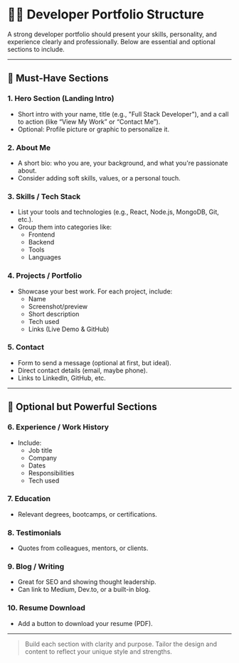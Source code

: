 # 🧑‍💻 Developer Portfolio Structure

A strong developer portfolio should present your skills, personality, and experience clearly and professionally. Below are essential and optional sections to include.

---

## 🚩 Must-Have Sections

### 1. Hero Section (Landing Intro)
- Short intro with your name, title (e.g., "Full Stack Developer"), and a call to action (like “View My Work” or “Contact Me”).
- Optional: Profile picture or graphic to personalize it.

### 2. About Me
- A short bio: who you are, your background, and what you're passionate about.
- Consider adding soft skills, values, or a personal touch.

### 3. Skills / Tech Stack
- List your tools and technologies (e.g., React, Node.js, MongoDB, Git, etc.).
- Group them into categories like:
  - Frontend
  - Backend
  - Tools
  - Languages

### 4. Projects / Portfolio
- Showcase your best work. For each project, include:
  - Name
  - Screenshot/preview
  - Short description
  - Tech used
  - Links (Live Demo & GitHub)

### 5. Contact
- Form to send a message (optional at first, but ideal).
- Direct contact details (email, maybe phone).
- Links to LinkedIn, GitHub, etc.

---

## 🧩 Optional but Powerful Sections

### 6. Experience / Work History
- Include:
  - Job title
  - Company
  - Dates
  - Responsibilities
  - Tech used

### 7. Education
- Relevant degrees, bootcamps, or certifications.

### 8. Testimonials
- Quotes from colleagues, mentors, or clients.

### 9. Blog / Writing
- Great for SEO and showing thought leadership.
- Can link to Medium, Dev.to, or a built-in blog.

### 10. Resume Download
- Add a button to download your resume (PDF).

---

> Build each section with clarity and purpose. Tailor the design and content to reflect your unique style and strengths.

